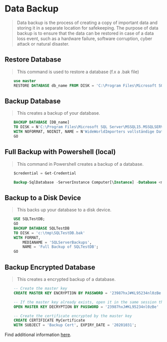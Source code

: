 # Data Backup
> Data backup is the process of creating a copy of important data and storing it in a separate location for safekeeping. The purpose of data backup is to ensure that the data can be restored in case of a data loss event, such as a hardware failure, software corruption, cyber attack or natural disaster.

## Restore Database 
> This command is used to restore a database (f.x a .bak file)
```sql
    use master
    RESTORE DATABASE db_name FROM DISK = 'C:\Program Files\Microsoft SQL Server\MSSQL15.SQLEXPRESS\MSSQL\Backup\db_name.bak'
```
## Backup Database
> This creates a backup of your database.
```sql
    BACKUP DATABASE [DB_name]
    TO DISK = N'C:\Program Files\Microsoft SQL Server\MSSQL15.MSSQLSERVER\MSSQL\Backup\WideWorldImporters.bak' 
    WITH NOFORMAT, NOINIT, NAME = N'WideWorldImporters vollständige Datenbanksicherung', SKIP, STATS = 10
    GO
```
## Full Backup with Powershell (local)
> This command in Powershell creates a backup of a database.
```sql
    $credential = Get-Credential

    Backup-SqlDatabase -ServerInstance Computer[\Instance] -Database <myDatabase> -BackupAction Database -Credential $credential
```
## Backup to a Disk Device
> This backs up your database to a disk device.
```sql
    USE SQLTestDB;
    GO
    BACKUP DATABASE SQLTestDB
    TO DISK = 'c:\tmp\SQLTestDB.bak'
    WITH FORMAT,
        MEDIANAME = 'SQLServerBackups',
        NAME = 'Full Backup of SQLTestDB';
    GO
```
## Backup Encrypted Database
> This creates a encrypted backup of a database.
```sql
    -- Create the master key
    CREATE MASTER KEY ENCRYPTION BY PASSWORD = '23987hxJ#KL95234nl0zBe';  

    -- If the master key already exists, open it in the same session that you create the certificate (see next step)
    OPEN MASTER KEY DECRYPTION BY PASSWORD = '23987hxJ#KL95234nl0zBe'

    -- Create the certificate encrypted by the master key
    CREATE CERTIFICATE MyCertificate
    WITH SUBJECT = 'Backup Cert', EXPIRY_DATE = '20201031';  
```

Find additional information [here](https://learn.microsoft.com/en-us/sql/relational-databases/backup-restore/back-up-and-restore-of-sql-server-databases?view=sql-server-ver16).